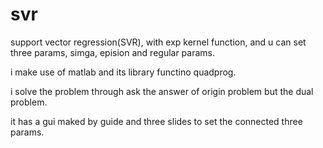 # svr
support vector regression(SVR), with exp kernel function, and u can set three params, simga, epision and regular params.

i make use of matlab and its library functino quadprog. 

i solve the problem through ask the answer of origin problem but the dual problem.

it has a gui maked by guide and three slides to set the connected three params.
